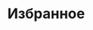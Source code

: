 ---
layout: tag
title: Избранное
titles: Избранное
slug: signum
priority: 0
description: Избранные материалы, которые я оцениваю особенно высоко.
sortby: priority
---